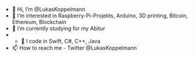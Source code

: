 - 👋 Hi, I’m @LukasKoppelmann
- 👀 I’m interested in Raspberry-Pi-Projekts, Arduino, 3D printing, Bitcoin, Ethereum, Blockchain
- 🌱 I’m currently studying for my Abitur
- - 📝 I code in Swift, C#, C++, Java
- 📫 How to reach me - Twitter @LukasKoppelmann

<!---
LukasKoppelmann/LukasKoppelmann is a ✨ special ✨ repository because its `README.md` (this file) appears on your GitHub profile.
You can click the Preview link to take a look at your changes.
--->
